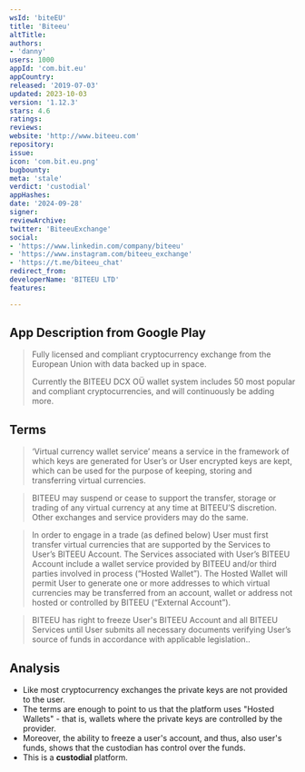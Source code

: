 ```yaml
---
wsId: 'biteEU'
title: 'Biteeu'
altTitle: 
authors:
- 'danny'
users: 1000
appId: 'com.bit.eu'
appCountry: 
released: '2019-07-03'
updated: 2023-10-03
version: '1.12.3'
stars: 4.6
ratings: 
reviews: 
website: 'http://www.biteeu.com'
repository: 
issue: 
icon: 'com.bit.eu.png'
bugbounty: 
meta: 'stale'
verdict: 'custodial'
appHashes: 
date: '2024-09-28'
signer: 
reviewArchive: 
twitter: 'BiteeuExchange'
social:
- 'https://www.linkedin.com/company/biteeu'
- 'https://www.instagram.com/biteeu_exchange'
- 'https://t.me/biteeu_chat'
redirect_from: 
developerName: 'BITEEU LTD'
features: 

---
```


## App Description from Google Play 

> Fully licensed and compliant cryptocurrency exchange from the European Union with data backed up in space.
>
> Currently the BITEEU DCX OÜ wallet system includes 50 most popular and compliant cryptocurrencies, and will continuously be adding more.

## Terms 

> ‘Virtual currency wallet service’ means a service in the framework of which keys are generated for User’s or User encrypted keys are kept, which can be used for the purpose of keeping, storing and transferring virtual currencies.

> BITEEU may suspend or cease to support the transfer, storage or trading of any virtual currency at any time at BITEEU’S discretion. Other exchanges and service providers may do the same.
 
> In order to engage in a trade (as defined below) User must first transfer virtual currencies that are supported by the Services to User’s BITEEU Account. The Services associated with User’s BITEEU Account include a wallet service provided by BITEEU and/or third parties involved in process (“Hosted Wallet”). The Hosted Wallet will permit User to generate one or more addresses to which virtual currencies may be transferred from an account, wallet or address not hosted or controlled by BITEEU (“External Account”). 

> BITEEU has right to freeze User's BITEEU Account and all BITEEU Services until User submits all necessary documents verifying User’s source of funds in accordance with applicable legislation.. 

## Analysis 

- Like most cryptocurrency exchanges the private keys are not provided to the user. 
- The terms are enough to point to us that the platform uses "Hosted Wallets" - that is, wallets where the private keys are controlled by the provider. 
- Moreover, the ability to freeze a user's account, and thus, also user's funds, shows that the custodian has control over the funds. 
- This is a **custodial** platform.



